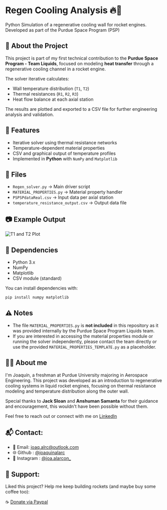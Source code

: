 # Regen Cooling Analysis 🔥🚀

Python Simulation of a regenerative cooling wall for rocket engines. Developed as part of the Purdue Space Program (PSP)

## 📌 About the Project

This project is part of my first technical contribution to the **Purdue Space Program - Team Liquids**, focused on modeling **heat transfer** through a regenerative cooling channel in a rocket engine. 

The solver iterative calculates:
- Wall temperature distribution (`T1`, `T2`)
- Thermal resistances (`R1`, `R2`, `R3`)
- Heat flow balance at each axial station

The results are plotted and exported to a CSV file for further engineering analysis and validation.

## 🧠 Features

- Iterative solver using thermal resistance networks
- Temperature-dependent material properties
- CSV and graphical output of temperature profiles
- Implemented in **Python** with `NumPy` and `Matplotlib`

## 📂 Files

- `Regen_solver.py` → Main driver script
- `MATERIAL_PROPERTIES.py` → Material property handler
- `PSPSPdataReal.csv` → Input data per axial station
- `temperature_resistance_output.csv` → Output data file

## 📷 Example Output 

![T1 and T2 Plot](./output_plot.png) 

## 🧪 Dependencies

- Python 3.x
- NumPy
- Matplotlib
- CSV module (standard)

You can install dependencies with:
```bash
pip install numpy matplotlib
```

## ⚠️ Notes 

- The file `MATERIAL_PROPERTIES.py` is **not included** in this repository as it was provided internally by the Purdue Space Program Liquids team.
- If you are interested in accessing the material properties module or running the solver independently, please contact the team directly or use the provided `MATERIAL_PROPERTIES_TEMPLATE.py` as a placeholder.  

## 🧑‍💻 About me

I'm Joaquín, a freshman at Purdue University majoring in Aerospace Engineering. This project was developed as an introduction to regenerative cooling systems in liquid rocket engines, focusing on thermal resistance modeling and temperature distribution along the outer wall. 

Special thanks to **Jack Sloan** and **Anshuman Samanta** for their guidance and encouragement, this wouldn't have been possible without them. 

Feel free to reach out or connect with me on [LinkedIn](https://pe.linkedin.com/in/joaquin-alarcon)

## 📬 Contact:

- 📧 Email: joaq.alrc@outlook.com
- 🌐 Github : [@joaquinalarc](https://github.com/joaquinalarc)
- 📸 Instagram : [@joa.alarcon_](https://www.instagram.com/joa.alarcon_/)

## 💖 Support:

Liked this project? Help me keep building rockets (and maybe buy some coffee too):

☕ [Donate via Paypal](https://www.paypal.me/joaquix96)
